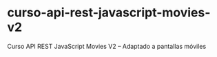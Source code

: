 # curso-api-rest-javascript-movies-v2
Curso API REST JavaScript Movies V2 – Adaptado a pantallas móviles
